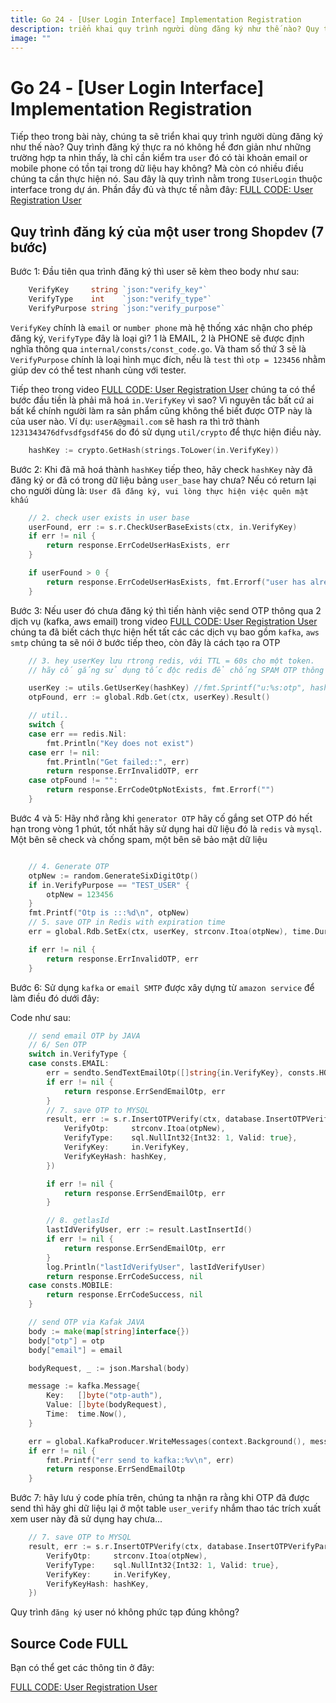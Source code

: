 ```yaml
---
title: Go 24 - [User Login Interface] Implementation Registration
description: triển khai quy trình người dùng đăng ký như thế nào? Quy trình đăng ký thực ra nó không hề đơn giản như những trường hợp ta nhìn thấy, là chỉ cần kiểm tra `user` đó có tài khoản email or mobile phone có tồn tại trong dữ liệu hay không?
image: ""
---
```



# Go 24 - [User Login Interface] Implementation Registration

Tiếp theo trong bài này, chúng ta sẽ triển khai quy trình người dùng đăng ký như thế nào? Quy trình đăng ký thực ra nó không hề đơn giản như những trường hợp ta nhìn thấy, là chỉ cần kiểm tra `user` đó có tài khoản email or mobile phone có tồn tại trong dữ liệu hay không? Mà còn có nhiều điều chúng ta cần thực hiện nó. Sau đây là quy trình nằm trong `IUserLogin` thuộc interface trong dự án.
Phần đầy đủ và thực tế nằm đây: [FULL CODE: User Registration User](https://youtu.be/iYwOZIy2Dno)

## Quy trình đăng ký của một user trong Shopdev (7 bước)

Bước 1: Đầu tiên qua trình đăng ký thì user sẽ kèm theo body như sau:

```go
    VerifyKey     string `json:"verify_key"`
	VerifyType    int    `json:"verify_type"`
	VerifyPurpose string `json:"verify_purpose"`
```
`VerifyKey` chính là `email` or `number phone` mà hệ thống xác nhận cho phép đăng ký, `VerifyType` đây là loại gì? 1 là EMAIL, 2 là PHONE sẽ được định nghĩa thông qua `internal/consts/const_code.go`. Và tham số thứ 3 sẽ là `VerifyPurpose` chính là loại hình mục đích, nếu là `test` thì `otp = 123456` nhằm giúp dev có thể test nhanh cùng với tester.

Tiếp theo trong video [FULL CODE: User Registration User](https://youtu.be/iYwOZIy2Dno) chúng ta có thể bước đầu tiền là phải mã hoá `in.VerifyKey` vì sao? Vì nguyên tắc bất cứ ai bất kể chính người làm ra sản phẩm cũng không thể biết được OTP này là của user nào. 
Ví dụ: `userA@gmail.com` sẽ hash ra thì trở thành `1231343476dfvsdfgsdf456` do đó sử dụng `util/crypto` để thực hiện điều này.

```go
    hashKey := crypto.GetHash(strings.ToLower(in.VerifyKey))
```

Bước 2: Khi đã mã hoá thành `hashKey` tiếp theo, hãy check `hashKey` này đã đăng ký or đã có trong dữ liệu bảng `user_base` hay chưa? Nếu có return lại cho người dùng là: `User đã đăng ký, vui lòng thực hiện việc quên mật khấu`

```go
    // 2. check user exists in user base
	userFound, err := s.r.CheckUserBaseExists(ctx, in.VerifyKey)
	if err != nil {
		return response.ErrCodeUserHasExists, err
	}

	if userFound > 0 {
		return response.ErrCodeUserHasExists, fmt.Errorf("user has already registered")
	}

```

Bước 3: Nếu user đó chưa đăng ký thì tiến hành việc send OTP thông qua 2 dịch vụ (kafka, aws email) trong video [FULL CODE: User Registration User](https://youtu.be/iYwOZIy2Dno) chúng ta đã biết cách thực hiện hết tất các các dịch vụ bao gồm `kafka`, `aws smtp` chúng ta sẽ nói ở bước tiếp theo, còn đây là cách tạo ra OTP

```go
	// 3. hey userKey lưu rtrong redis, với TTL = 60s cho một token.
    // hãy cố gắng sử dụng tốc độc redis để chống SPAM OTP thông qua nhiều IPs

	userKey := utils.GetUserKey(hashKey) //fmt.Sprintf("u:%s:otp", hashKey)
	otpFound, err := global.Rdb.Get(ctx, userKey).Result()

	// util..
	switch {
	case err == redis.Nil:
		fmt.Println("Key does not exist")
	case err != nil:
		fmt.Println("Get failed::", err)
		return response.ErrInvalidOTP, err
	case otpFound != "":
		return response.ErrCodeOtpNotExists, fmt.Errorf("")
	}

```

Bước 4 và 5: Hãy nhớ rằng khi `generator OTP` hãy cố gắng set OTP đó hết hạn trong vòng 1 phút, tốt nhất hãy sử dụng hai dữ liệu đó là `redis` và `mysql`. Một bên sẽ check và chống spam, một bên sẽ bảo mật dữ liệu

```go

    // 4. Generate OTP
	otpNew := random.GenerateSixDigitOtp()
	if in.VerifyPurpose == "TEST_USER" {
		otpNew = 123456
	}
	fmt.Printf("Otp is :::%d\n", otpNew)
	// 5. save OTP in Redis with expiration time
	err = global.Rdb.SetEx(ctx, userKey, strconv.Itoa(otpNew), time.Duration(consts.TIME_OTP_REGISTER)*time.Minute).Err()

	if err != nil {
		return response.ErrInvalidOTP, err
	}

```
Bước 6: Sử dụng `kafka` or `email SMTP` được xây dựng từ `amazon service` để làm điều đó dưới đây:

Code như sau: 
```go
    // send email OTP by JAVA
	// 6/ Sen OTP
	switch in.VerifyType {
	case consts.EMAIL:
		err = sendto.SendTextEmailOtp([]string{in.VerifyKey}, consts.HOST_EMAIL, strconv.Itoa(otpNew))
		if err != nil {
			return response.ErrSendEmailOtp, err
		}
		// 7. save OTP to MYSQL
		result, err := s.r.InsertOTPVerify(ctx, database.InsertOTPVerifyParams{
			VerifyOtp:     strconv.Itoa(otpNew),
			VerifyType:    sql.NullInt32{Int32: 1, Valid: true},
			VerifyKey:     in.VerifyKey,
			VerifyKeyHash: hashKey,
		})

		if err != nil {
			return response.ErrSendEmailOtp, err
		}

		// 8. getlasId
		lastIdVerifyUser, err := result.LastInsertId()
		if err != nil {
			return response.ErrSendEmailOtp, err
		}
		log.Println("lastIdVerifyUser", lastIdVerifyUser)
		return response.ErrCodeSuccess, nil
	case consts.MOBILE:
		return response.ErrCodeSuccess, nil
	}

	// send OTP via Kafak JAVA
	body := make(map[string]interface{})
	body["otp"] = otp
	body["email"] = email

	bodyRequest, _ := json.Marshal(body)

	message := kafka.Message{
		Key:   []byte("otp-auth"),
		Value: []byte(bodyRequest),
		Time:  time.Now(),
	}

	err = global.KafkaProducer.WriteMessages(context.Background(), message)
	if err != nil {
		fmt.Printf("err send to kafka::%v\n", err)
		return response.ErrSendEmailOtp
	}

```

Bước 7: hãy lưu ý code phía trên, chúng ta nhận ra rằng khi OTP đã được send thì hãy ghi dữ liệu lại ở một table `user_verify` nhắm thao tác trích xuất xem user này đã sử dụng hay chưa...

```go
    // 7. save OTP to MYSQL
    result, err := s.r.InsertOTPVerify(ctx, database.InsertOTPVerifyParams{
        VerifyOtp:     strconv.Itoa(otpNew),
        VerifyType:    sql.NullInt32{Int32: 1, Valid: true},
        VerifyKey:     in.VerifyKey,
        VerifyKeyHash: hashKey,
    })
```

Quy trình `đăng ký` user nó không phức tạp đúng không?

## Source Code FULL
Bạn có thể get các thông tin ở đây:

[FULL CODE: User Registration User](https://youtu.be/iYwOZIy2Dno)